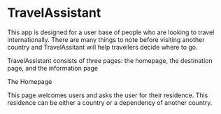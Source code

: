 # TravelAssistant
This app is designed for a user base of people who are looking to travel internationally.
There are many things to note before visiting another country and TravelAssitant will help travellers decide where to go.

TravelAssistant consists of three pages: the homepage, the destination page, and the information page

The Homepage

This page welcomes users and asks the user for their residence. This residence can be either a country or a dependency of another country.
